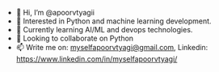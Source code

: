- 👋 Hi, I’m @apoorvtyagii
- 👀 Interested in Python and machine learning development.
- 🌱 Currently learning AI/ML and devops technologies.
- 💞️ Looking to collaborate on Python
- 📫 Write me on: myselfapoorvtyagi@gmail.com, Linkedin: https://www.linkedin.com/in/myselfapoorvtyagi/

<!---
apoorvtyagii/apoorvtyagii is a ✨ special ✨ repository because its `README.md` (this file) appears on your GitHub profile.
You can click the Preview link to take a look at your changes.
--->
